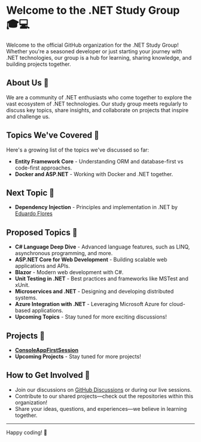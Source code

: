 # Welcome to the .NET Study Group 🎓💻

Welcome to the official GitHub organization for the .NET Study Group! Whether you're a seasoned developer or just starting your journey with .NET technologies, our group is a hub for learning, sharing knowledge, and building projects together.

## About Us 🌟

We are a community of .NET enthusiasts who come together to explore the vast ecosystem of .NET technologies. Our study group meets regularly to discuss key topics, share insights, and collaborate on projects that inspire and challenge us.

## Topics We've Covered 📖

Here's a growing list of the topics we've discussed so far:
- **Entity Framework Core** - Understanding ORM and database-first vs code-first approaches.
- **Docker and ASP.NET** - Working with Docker and .NET together.

## Next Topic 🚩
- **Dependency Injection** - Principles and implementation in .NET by [Eduardo Flores](https://github.com/edfloresapx)

## Proposed Topics 🥳
- **C# Language Deep Dive** - Advanced language features, such as LINQ, asynchronous programming, and more.
- **ASP.NET Core for Web Development** - Building scalable web applications and APIs.
- **Blazor** - Modern web development with C#.
- **Unit Testing in .NET** - Best practices and frameworks like MSTest and xUnit.
- **Microservices and .NET** - Designing and developing distributed systems.
- **Azure Integration with .NET** - Leveraging Microsoft Azure for cloud-based applications.
- **Upcoming Topics** - Stay tuned for more exciting discussions!

## Projects 🎈
- [**ConsoleAppFirstSession**](https://github.com/dotnet-study-group/ConsoleAppFirstSession)
- **Upcoming Projects** - Stay tuned for more projects!

## How to Get Involved 🤝

- Join our discussions on [GitHub Discussions](https://github.com/orgs/dotnet-study-group/discussions) or during our live sessions.
- Contribute to our shared projects—check out the repositories within this organization!
- Share your ideas, questions, and experiences—we believe in learning together.

---

Happy coding! 🚀
